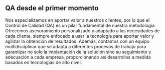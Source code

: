 ## QA desde el primer momento
Nos especializamos en aportar valor a nuestros clientes, por lo que el Control de Calidad (QA) es un pilar fundamental de nuestra metodología. Ofrecemos asesoramiento personalizado y adaptado a las necesidades de cada cliente, siempre enfocado a usar la tecnología para aportar valor y agilizar la obtención de resultados. Además, contamos con un equipo multidisciplinar que se adapta a diferentes procesos de trabajo para garantizar no solo la implantación de la solución sino su seguimiento y adecuación a cada empresa, proporcionando así desarrollos a medida basados en tecnologías de alto nivel.